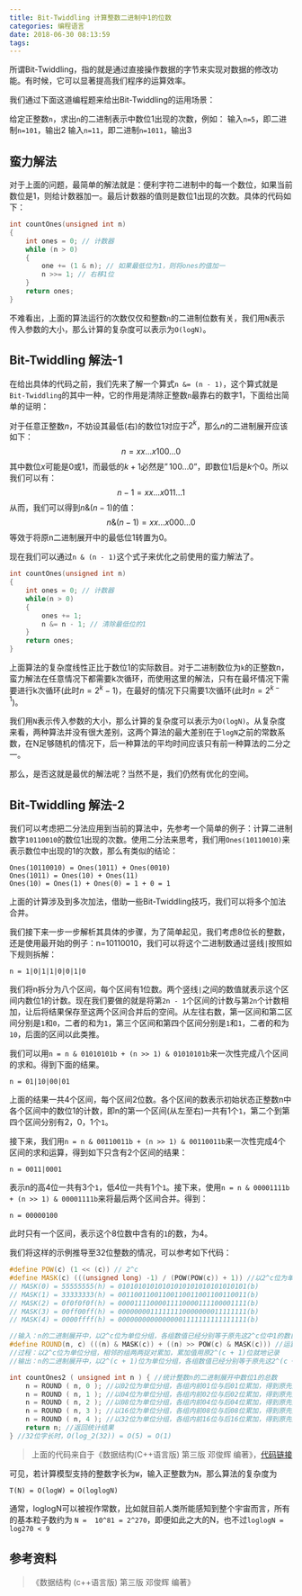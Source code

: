 ```yaml
---
title: Bit-Twiddling 计算整数二进制中1的位数
categories: 编程语言
date: 2018-06-30 08:13:59
tags: 
---
```




所谓Bit-Twiddling，指的就是通过直接操作数据的字节来实现对数据的修改功能。有时候，它可以显著提高我们程序的运算效率。

<!-- more -->

我们通过下面这道编程题来给出Bit-Twiddling的运用场景：

给定正整数`n`，求出`n`的二进制表示中数位1出现的次数，例如：
输入`n=5`，即二进制`n=101`，输出2
输入`n=11`，即二进制`n=1011`，输出3

## 蛮力解法
对于上面的问题，最简单的解法就是：便利字符二进制中的每一个数位，如果当前数位是1，则给计数器加一。最后计数器的值则是数位1出现的次数。具体的代码如下：

```cpp
int countOnes(unsigned int n)
{
	int ones = 0; // 计数器
	while (n > 0)
	{
		one += (1 & n); // 如果最低位为1，则将ones的值加一
		n >>= 1; // 右移1位
	}
	return ones;
}
```

不难看出，上面的算法运行的次数仅仅和整数`n`的二进制位数有关，我们用`N`表示传入参数的大小，那么计算的复杂度可以表示为`O(logN)`。

## Bit-Twiddling 解法-1
在给出具体的代码之前，我们先来了解一个算式`n &= (n - 1)`，这个算式就是`Bit-Twiddling`的其中一种，它的作用是清除正整数`n`最靠右的数字1，下面给出简单的证明：

对于任意正整数$n$，不妨设其最低(右)的数位$1$对应于$2^k$，那么$n$的二进制展开应该如下：
$$n = x x ... x 1 0 0 ... 0$$
其中数位$x$可能是0或1，而最低的$k+1$必然是$”100...0”$，即数位1后是$k$个0。所以我们可以有：
$$n - 1 = x x ... x 0 1 1 ... 1$$
从而，我们可以得到$n \& (n - 1)$的值：
$$n \& (n - 1) = x x ... x 0 0 0 ... 0$$
等效于将原n二进制展开中的最低位1转置为0。

现在我们可以通过`n & (n - 1)`这个式子来优化之前使用的蛮力解法了。

```cpp
int countOnes(unsigned int n)
{
	int ones = 0; // 计数器
	while(n > 0)
	{
		ones += 1;
		n &= n - 1; // 清除最低位的1
	}
	return ones;
}
```

上面算法的复杂度线性正比于数位1的实际数目。对于二进制数位为`k`的正整数n，蛮力解法在任意情况下都需要k次循环，而使用这里的解法，只有在最坏情况下需要进行k次循环(此时$n=2^{k}-1$)，在最好的情况下只需要1次循环(此时$n=2^{k-1}$)。

我们用`N`表示传入参数的大小，那么计算的复杂度可以表示为`O(logN)`。从复杂度来看，两种算法并没有很大差别，这两个算法的最大差别在于`logN`之前的常数系数，在N足够随机的情况下，后一种算法的平均时间应该只有前一种算法的二分之一。

那么，是否这就是最优的解法呢？当然不是，我们仍然有优化的空间。

## Bit-Twiddling 解法-2
我们可以考虑把二分法应用到当前的算法中，先参考一个简单的例子：计算二进制数字`10110010`的数位1出现的次数。使用二分法来思考，我们用`Ones(10110010)`来表示数位中出现的1的次数，那么有类似的结论：

```
Ones(10110010) = Ones(1011) + Ones(0010)
Ones(1011) = Ones(10) + Ones(11)
Ones(10) = Ones(1) + Ones(0) = 1 + 0 = 1
```

上面的计算涉及到多次加法，借助一些Bit-Twiddling技巧，我们可以将多个加法合并。

我们接下来一步一步解析其具体的步骤，为了简单起见，我们考虑8位长的整数，还是使用最开始的例子：n=10110010，我们可以将这个二进制数通过竖线`|`按照如下规则拆解：

```
n = 1|0|1|1|0|0|1|0
```

我们将n拆分为八个区间，每个区间有1位数。两个竖线`|`之间的数值就表示这个区间内数位1的计数。现在我们要做的就是将第`2n - 1`个区间的计数与第`2n`个计数相加，让后将结果保存至这两个区间合并后的空间。从左往右数，第一区间和第二区间分别是`1`和`0`，二者的和为`1`，第三个区间和第四个区间分别是`1`和`1`，二者的和为`10`，后面的区间以此类推。

我们可以用`n = n & 01010101b + (n >> 1) & 01010101b`来一次性完成八个区间的求和。得到下面的结果。

```
n = 01|10|00|01
```

上面的结果一共4个区间，每个区间2位数。各个区间的数表示初始状态正整数n中各个区间中的数位1的计数，即n的第一个区间(从左至右)一共有1个`1`，第二个到第四个区间分别有2，0，1个`1`。

接下来，我们用`n = n & 00110011b + (n >> 1) & 00110011b`来一次性完成4个区间的求和运算，得到如下只含有2个区间的结果：

```
n = 0011|0001
```

表示n的高4位一共有3个`1`，低4位一共有1个`1`。接下来，使用`n = n & 00001111b + (n >> 1) & 00001111b`来将最后两个区间合并。得到：

```
n = 00000100
```

此时只有一个区间，表示这个8位数中含有的`1`的数，为4。

我们将这样的示例推导至32位整数的情况，可以参考如下代码：

```cpp
#define POW(c) (1 << (c)) // 2^c
#define MASK(c) (((unsigned long) -1) / (POW(POW(c)) + 1)) //以2^c位为单位分组，相间地全0和全1
// MASK(0) = 55555555(h) = 01010101010101010101010101010101(b)
// MASK(1) = 33333333(h) = 00110011001100110011001100110011(b)
// MASK(2) = 0f0f0f0f(h) = 00001111000011110000111100001111(b)
// MASK(3) = 00ff00ff(h) = 00000000111111110000000011111111(b)
// MASK(4) = 0000ffff(h) = 00000000000000001111111111111111(b)

//输入：n的二进制展开中，以2^c位为单位分组，各组数值已经分别等于原先这2^c位中1的数目
#define ROUND(n, c) (((n) & MASK(c)) + ((n) >> POW(c) & MASK(c))) //运算优先级：先右移，再位与
//过程：以2^c位为单位分组，相邻的组两两捉对累加，累加值用原2^(c + 1)位就地记录
//输出：n的二进制展开中，以2^(c + 1)位为单位分组，各组数值已经分别等于原先这2^(c + 1)位中1的数目

int countOnes2 ( unsigned int n ) { //统计整数n的二进制展开中数位1的总数
	n = ROUND ( n, 0 ); //以02位为单位分组，各组内前01位与后01位累加，得到原先这02位中1的数目
	n = ROUND ( n, 1 ); //以04位为单位分组，各组内前02位与后02位累加，得到原先这04位中1的数目
	n = ROUND ( n, 2 ); //以08位为单位分组，各组内前04位与后04位累加，得到原先这08位中1的数目
	n = ROUND ( n, 3 ); //以16位为单位分组，各组内前08位与后08位累加，得到原先这16位中1的数目
	n = ROUND ( n, 4 ); //以32位为单位分组，各组内前16位与后16位累加，得到原先这32位中1的数目
	return n; //返回统计结果
} //32位字长时，O(log_2(32)) = O(5) = O(1)
```

> 上面的代码来自于《数据结构(C++语言版) 第三版 邓俊辉 编著》，[代码链接](https://dsa.cs.tsinghua.edu.cn/~deng/ds/src_link/countones/countones_2.cpp.htm)

可见，若计算模型支持的整数字长为`W`，输入正整数为`N`，那么算法的复杂度为
```
T(N) = O(logW) = O(loglogN)
```

通常，loglogN可以被视作常数，比如就目前人类所能感知到整个宇宙而言，所有的基本粒子数约为 `N =  10^81 = 2^270`，即便如此之大的N，也不过`loglogN = log270 < 9`

## 参考资料
> 《数据结构 (c++语言版) 第三版 邓俊辉 编著》